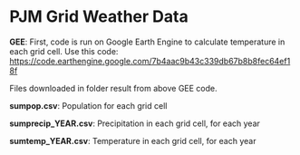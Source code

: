 # PJM Grid Weather Data 

__GEE__: First, code is run on Google Earth Engine to calculate temperature in each grid cell. Use this code: https://code.earthengine.google.com/7b4aac9b43c339db67b8b8fec64ef18f

Files downloaded in folder result from above GEE code. 

__sumpop.csv__: Population for each grid cell

__sumprecip_YEAR.csv__: Precipitation in each grid cell, for each year

__sumtemp_YEAR.csv__: Temperature in each grid cell, for each year
